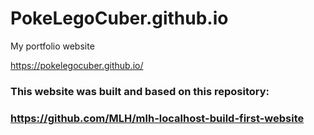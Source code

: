 # PokeLegoCuber.github.io

My portfolio website

https://pokelegocuber.github.io/

### This website was built and based on this repository:
### https://github.com/MLH/mlh-localhost-build-first-website
